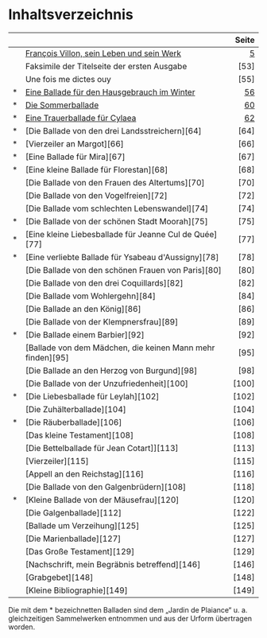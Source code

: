 # Inhaltsverzeichnis

|     |                                                            | Seite |
| :-- | :--------------------------------------------------------- | ----: |
|     | [François Villon, sein Leben und sein Werk][5]             |   [5] |
|     | Faksimile der Titelseite der ersten Ausgabe                |  [53] |
|     | Une fois me dictes ouy                                     |  [55] |
| \*  | [Eine Ballade für den Hausgebrauch im Winter][56]          |  [56] |
| \*  | [Die Sommerballade][60]                                    |  [60] |
| \*  | [Eine Trauerballade für Cylaea][62]                        |  [62] |
| \*  | [Die Ballade von den drei Landsstreichern][64]             |  [64] |
| \*  | [Vierzeiler an Margot][66]                                 |  [66] |
| \*  | [Eine Ballade für Mira][67]                                |  [67] |
| \*  | [Eine kleine Ballade für Florestan][68]                    |  [68] |
|     | [Die Ballade von den Frauen des Altertums][70]             |  [70] |
|     | [Die Ballade von den Vogelfreien][72]                      |  [72] |
|     | [Die Ballade vom schlechten Lebenswandel][74]              |  [74] |
| \*  | [Die Ballade von der schönen Stadt Moorah][75]             |  [75] |
| \*  | [Eine kleine Liebesballade für Jeanne Cul de Quée][77]     |  [77] |
| \*  | [Eine verliebte Ballade für Ysabeau d'Aussigny][78]        |  [78] |
|     | [Die Ballade von den schönen Frauen von Paris][80]         |  [80] |
|     | [Die Ballade von den drei Coquillards][82]                 |  [82] |
|     | [Die Ballade vom Wohlergehn][84]                           |  [84] |
|     | [Die Ballade an den König][86]                             |  [86] |
|     | [Die Ballade von der Klempnersfrau][89]                    |  [89] |
| \*  | [Die Ballade einem Barbier][92]                            |  [92] |
|     | [Ballade von dem Mädchen, die keinen Mann mehr finden][95] |  [95] |
|     | [Die Ballade an den Herzog von Burgund][98]                |  [98] |
|     | [Die Ballade von der Unzufriedenheit][100]                 | [100] |
| \*  | [Die Liebesballade für Leylah][102]                        | [102] |
|     | [Die Zuhälterballade][104]                                 | [104] |
| \*  | [Die Räuberballade][106]                                   | [106] |
|     | [Das kleine Testament][108]                                | [108] |
|     | [Die Bettelballade für Jean Cotart]][113]                  | [113] |
|     | [Vierzeiler][115]                                          | [115] |
|     | [Appell an den Reichstag][116]                             | [116] |
|     | [Die Ballade von den Galgenbrüdern][108]                   | [118] |
| \*  | [Kleine Ballade von der Mäusefrau][120]                    | [120] |
|     | [Die Galgenballade][112]                                   | [122] |
|     | [Ballade um Verzeihung][125]                               | [125] |
|     | [Die Marienballade][127]                                   | [127] |
|     | [Das Große Testament][129]                                 | [129] |
|     | [Nachschrift, mein Begräbnis betreffend][146]              | [146] |
|     | [Grabgebet][148]                                           | [148] |
|     | [Kleine Bibliographie][149]                                | [149] |

Die mit dem \* bezeichnetten Balladen sind dem „Jardin de Plaiance“ u. a. gleichzeitigen Sammelwerken entnommen und aus der Urform übertragen worden.

[5]: francois-villon/leben-werk-wertung.md

[56]: eine-ballade-fuer-den-hausgebrauch-im-winter.md

[60]: die-sommerballade.md

[62]: eine-trauerballade-fuer-cylaea
